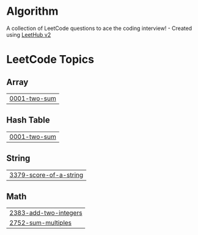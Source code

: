 # Algorithm
A collection of LeetCode questions to ace the coding interview! - Created using [LeetHub v2](https://github.com/arunbhardwaj/LeetHub-2.0)

<!---LeetCode Topics Start-->
# LeetCode Topics
## Array
|  |
| ------- |
| [0001-two-sum](https://github.com/hoonee-math/Algorithm/tree/master/0001-two-sum) |
## Hash Table
|  |
| ------- |
| [0001-two-sum](https://github.com/hoonee-math/Algorithm/tree/master/0001-two-sum) |
## String
|  |
| ------- |
| [3379-score-of-a-string](https://github.com/hoonee-math/Algorithm/tree/master/3379-score-of-a-string) |
## Math
|  |
| ------- |
| [2383-add-two-integers](https://github.com/hoonee-math/Algorithm/tree/master/2383-add-two-integers) |
| [2752-sum-multiples](https://github.com/hoonee-math/Algorithm/tree/master/2752-sum-multiples) |
<!---LeetCode Topics End-->